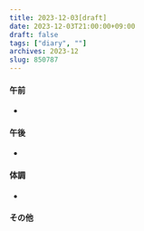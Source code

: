```yaml
---
title: 2023-12-03[draft]
date: 2023-12-03T21:00:00+09:00
draft: false
tags: ["diary", ""]
archives: 2023-12
slug: 850787
---
```

#### 午前
- 
#### 午後
- 
#### 体調
- 
#### その他